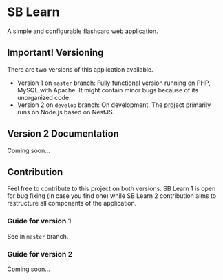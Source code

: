 # SB Learn

A simple and configurable flashcard web application.

## Important! Versioning

There are two versions of this application available.

- Version 1 on `master` branch: Fully functional version running on PHP, MySQL with Apache. It might contain minor bugs because of its unorganized code.
- Version 2 on `develop` branch: On development. The project primarily runs on Node.js based on NestJS.

## Version 2 Documentation

Coming soon...

## Contribution

Feel free to contribute to this project on both versions. SB Learn 1 is open for bug fixing (in case you find one) while SB Learn 2 contribution aims to restructure all components of the application.

### Guide for version 1

See in `master` branch.

### Guide for version 2

Coming soon...
